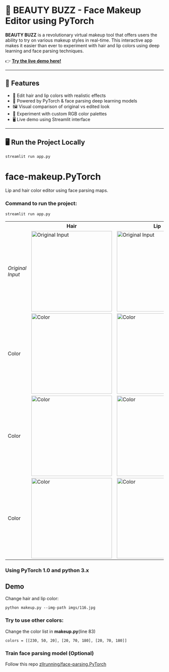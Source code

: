 # 💄 BEAUTY BUZZ - Face Makeup Editor using PyTorch

**BEAUTY BUZZ** is a revolutionary virtual makeup tool that offers users the ability to try on various makeup styles in real-time. This interactive app makes it easier than ever to experiment with hair and lip colors using deep learning and face parsing techniques.

👉 **[Try the live demo here!](https://beautybuzz.streamlit.app/)**

---

## 🚀 Features

- 🎨 Edit hair and lip colors with realistic effects
- 🧠 Powered by PyTorch & face parsing deep learning models
- 🖼️ Visual comparison of original vs edited look
- 🧪 Experiment with custom RGB color palettes
- 🖥️ Live demo using Streamlit interface

---

## 🖥️ Run the Project Locally

```bash
streamlit run app.py
````

# face-makeup.PyTorch
Lip and hair color editor using face parsing maps.

### Command to run the project:
    streamlit run app.py

<table>

<tr>
<th>&nbsp;</th>
<th>Hair</th>
<th>Lip</th>
</tr>

<!-- Line 1: Original Input -->
<tr>
<td><em>Original Input</em></td>
<td><img src="makeup/116_ori.png" height="256" width="256" alt="Original Input"></td>
<td><img src="makeup/116_lip_ori.png" height="256" width="256" alt="Original Input"></td>
</tr>

<!-- Line 2: Color -->
<tr>
<td >Color</td>
<td><img src="makeup/116_0.png" height="256" width="256" alt="Color"></td>
<td><img src="makeup/116_6.png" height="256" width="256" alt="Color"></td>
</tr>

<!-- Line 3: Color -->
<tr>
<td>Color</td>
<td><img src="makeup/116_1.png" height="256" width="256" alt="Color"></td>
<td><img src="makeup/116_3.png" height="256" width="256" alt="Color"></td>
</tr>

<!-- Line 4: Color -->
<tr>
<td>Color</td>
<td><img src="makeup/116_2.png" height="256" width="256" alt="Color"></td>
<td><img src="makeup/116_4.png" height="256" width="256" alt="Color"></td>
</tr>

</table>

### Using PyTorch 1.0 and python 3.x

## Demo
Change hair and lip color:
```Shell
python makeup.py --img-path imgs/116.jpg
```
### Try to use other colors:
Change the color list in **makeup.py**(line 83)
```
colors = [[230, 50, 20], [20, 70, 180], [20, 70, 180]]
```
### Train face parsing model (Optional)
Follow this repo [zllrunning/face-parsing.PyTorch](https://github.com/zllrunning/face-parsing.PyTorch)
